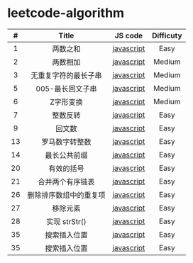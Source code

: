 # leetcode-algorithm


| # | Title | JS code | Difficuty |
| :-----------: | :-----------: | :-----------: | :-----------: |
| 1 | 两数之和  | [javascript](./solutions/001-两数之和/two-sum.js) | Easy |
| 2 | 两数相加  | [javascript](./solutions/002-两数相加/add-two-numbers.js) | Medium |
| 3 | 无重复字符的最长子串 | [javascript](./solutions/003-无重复字符的最长子串/length-of-longest-substring.js) | Medium |
| 5 | 005-最长回文子串  | [javascript](./solutions/005-最长回文子串/solution.js) | Medium |
| 6 | Z字形变换  | [javascript](./solutions/6-Z字形变换/convertZ.js) | Medium |
| 7 | 整数反转  | [javascript](./solutions/007-整数反转/reverse-integer.js) | Easy |
| 9 | 回文数  | [javascript](./solutions/009-回文数/palindrome-number.js) | Easy |
| 13 | 罗马数字转整数  | [javascript](./solutions/013-罗马数字转整数/roman-to-integer.js.js) | Easy |
| 14 | 最长公共前缀  | [javascript](./solutions/014-最长公共前缀/longest-common-prefix.js.js) | Easy |
| 20 | 有效的括号  | [javascript](./solutions/020-有效的括号/valid-parentheses.js) | Easy |
| 21 | 合并两个有序链表  | [javascript](./solutions/021-合并两个有序链表/merge-two-lists.js) | Easy |
| 26 | 删除排序数组中的重复项  | [javascript](./solutions/026-删除排序数组中的重复项/remove-duplicates.js) | Easy |
| 27 | 移除元素  | [javascript](./solutions/027-移除元素/remove-element.js) | Easy |
| 28 | 实现 strStr() | [javascript](./solutions/028-实现strStr/str-str.js) | Easy |
| 35 | 搜索插入位置 | [javascript](./solutions/035-搜索插入位置/search-insert.js) | Easy |
| 35 | 搜索插入位置 | [javascript](./solutions/061-加一/plusOne.js) | Easy |